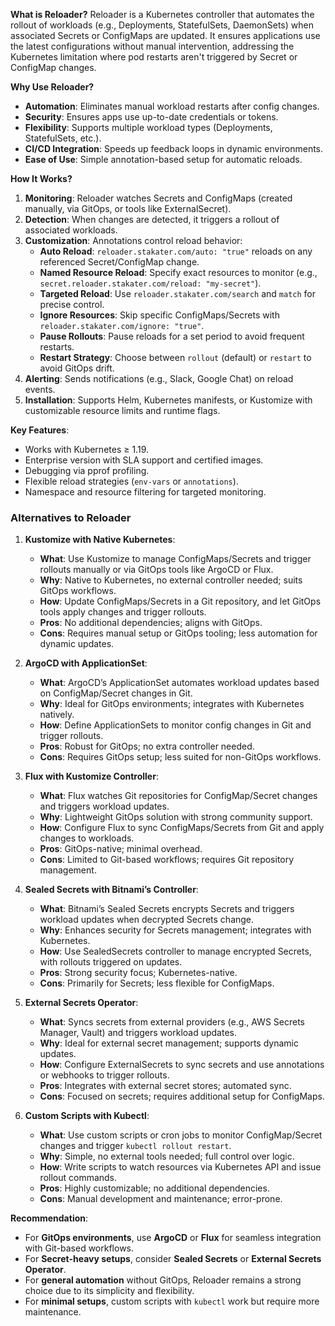 **What is Reloader?**
Reloader is a Kubernetes controller that automates the rollout of workloads (e.g., Deployments, StatefulSets, DaemonSets) when associated Secrets or ConfigMaps are updated. It ensures applications use the latest configurations without manual intervention, addressing the Kubernetes limitation where pod restarts aren't triggered by Secret or ConfigMap changes.

**Why Use Reloader?**
- **Automation**: Eliminates manual workload restarts after config changes.
- **Security**: Ensures apps use up-to-date credentials or tokens.
- **Flexibility**: Supports multiple workload types (Deployments, StatefulSets, etc.).
- **CI/CD Integration**: Speeds up feedback loops in dynamic environments.
- **Ease of Use**: Simple annotation-based setup for automatic reloads.

**How It Works?**
1. **Monitoring**: Reloader watches Secrets and ConfigMaps (created manually, via GitOps, or tools like ExternalSecret).
2. **Detection**: When changes are detected, it triggers a rollout of associated workloads.
3. **Customization**: Annotations control reload behavior:
   - **Auto Reload**: `reloader.stakater.com/auto: "true"` reloads on any referenced Secret/ConfigMap change.
   - **Named Resource Reload**: Specify exact resources to monitor (e.g., `secret.reloader.stakater.com/reload: "my-secret"`).
   - **Targeted Reload**: Use `reloader.stakater.com/search` and `match` for precise control.
   - **Ignore Resources**: Skip specific ConfigMaps/Secrets with `reloader.stakater.com/ignore: "true"`.
   - **Pause Rollouts**: Pause reloads for a set period to avoid frequent restarts.
   - **Restart Strategy**: Choose between `rollout` (default) or `restart` to avoid GitOps drift.
4. **Alerting**: Sends notifications (e.g., Slack, Google Chat) on reload events.
5. **Installation**: Supports Helm, Kubernetes manifests, or Kustomize with customizable resource limits and runtime flags.

**Key Features**:
- Works with Kubernetes ≥ 1.19.
- Enterprise version with SLA support and certified images.
- Debugging via pprof profiling.
- Flexible reload strategies (`env-vars` or `annotations`).
- Namespace and resource filtering for targeted monitoring.

### Alternatives to Reloader

1. **Kustomize with Native Kubernetes**:
   - **What**: Use Kustomize to manage ConfigMaps/Secrets and trigger rollouts manually or via GitOps tools like ArgoCD or Flux.
   - **Why**: Native to Kubernetes, no external controller needed; suits GitOps workflows.
   - **How**: Update ConfigMaps/Secrets in a Git repository, and let GitOps tools apply changes and trigger rollouts.
   - **Pros**: No additional dependencies; aligns with GitOps.
   - **Cons**: Requires manual setup or GitOps tooling; less automation for dynamic updates.

2. **ArgoCD with ApplicationSet**:
   - **What**: ArgoCD’s ApplicationSet automates workload updates based on ConfigMap/Secret changes in Git.
   - **Why**: Ideal for GitOps environments; integrates with Kubernetes natively.
   - **How**: Define ApplicationSets to monitor config changes in Git and trigger rollouts.
   - **Pros**: Robust for GitOps; no extra controller needed.
   - **Cons**: Requires GitOps setup; less suited for non-GitOps workflows.

3. **Flux with Kustomize Controller**:
   - **What**: Flux watches Git repositories for ConfigMap/Secret changes and triggers workload updates.
   - **Why**: Lightweight GitOps solution with strong community support.
   - **How**: Configure Flux to sync ConfigMaps/Secrets from Git and apply changes to workloads.
   - **Pros**: GitOps-native; minimal overhead.
   - **Cons**: Limited to Git-based workflows; requires Git repository management.

4. **Sealed Secrets with Bitnami’s Controller**:
   - **What**: Bitnami’s Sealed Secrets encrypts Secrets and triggers workload updates when decrypted Secrets change.
   - **Why**: Enhances security for Secrets management; integrates with Kubernetes.
   - **How**: Use SealedSecrets controller to manage encrypted Secrets, with rollouts triggered on updates.
   - **Pros**: Strong security focus; Kubernetes-native.
   - **Cons**: Primarily for Secrets; less flexible for ConfigMaps.

5. **External Secrets Operator**:
   - **What**: Syncs secrets from external providers (e.g., AWS Secrets Manager, Vault) and triggers workload updates.
   - **Why**: Ideal for external secret management; supports dynamic updates.
   - **How**: Configure ExternalSecrets to sync secrets and use annotations or webhooks to trigger rollouts.
   - **Pros**: Integrates with external secret stores; automated sync.
   - **Cons**: Focused on secrets; requires additional setup for ConfigMaps.

6. **Custom Scripts with Kubectl**:
   - **What**: Use custom scripts or cron jobs to monitor ConfigMap/Secret changes and trigger `kubectl rollout restart`.
   - **Why**: Simple, no external tools needed; full control over logic.
   - **How**: Write scripts to watch resources via Kubernetes API and issue rollout commands.
   - **Pros**: Highly customizable; no additional dependencies.
   - **Cons**: Manual development and maintenance; error-prone.

**Recommendation**:
- For **GitOps environments**, use **ArgoCD** or **Flux** for seamless integration with Git-based workflows.
- For **Secret-heavy setups**, consider **Sealed Secrets** or **External Secrets Operator**.
- For **general automation** without GitOps, Reloader remains a strong choice due to its simplicity and flexibility.
- For **minimal setups**, custom scripts with `kubectl` work but require more maintenance.

